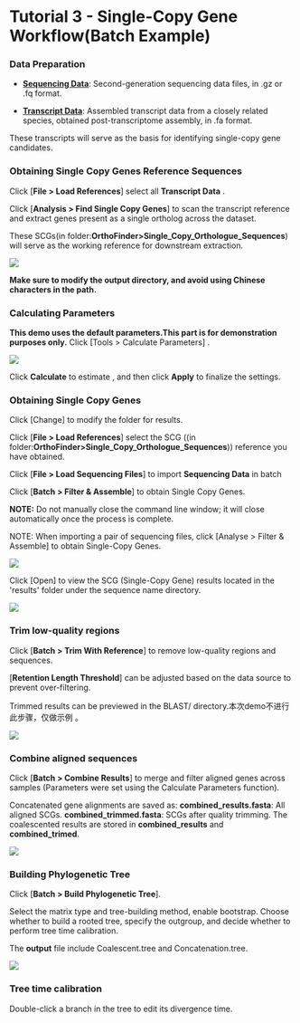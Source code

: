 # Tutorial 3 - Single-Copy Gene Workflow(Batch Example)

### Data Preparation


- **[Sequencing Data](DATA/PLANT)**: Second-generation sequencing data files, in .gz or .fq format.

- **[Transcript Data](DATA/Phytozome/)**: Assembled transcript data from a closely related species, obtained post-transcriptome assembly, in .fa format.

These transcripts will serve as the basis for identifying single-copy gene candidates.



### Obtaining Single Copy Genes Reference Sequences


Click [**File > Load References**] select all **Transcript Data** .

Click [**Analysis > Find Single Copy Genes**]  to scan the transcript reference and extract genes present as a single ortholog across the dataset.

These SCGs(in folder:**OrthoFinder>Single_Copy_Orthologue_Sequences**) will serve as the working reference for downstream extraction.


![](gif/SCG_ref.gif)

**Make sure to modify the output directory, and avoid using Chinese characters in the path.**

### Calculating Parameters
**This demo uses the default parameters.This part is for demonstration purposes only.**
Click [Tools > Calculate Parameters] .

![](gif/parameter.gif)

Click **Calculate** to estimate , and then click **Apply** to finalize the settings.



### Obtaining Single Copy Genes


Click [Change] to modify the folder for results.

Click [**File > Load References**] select the SCG ((in folder:**OrthoFinder>Single_Copy_Orthologue_Sequences**)) reference you have obtained.

Click [**File > Load Sequencing Files**] to import **Sequencing Data** in batch

Click [**Batch > Filter & Assemble**] to obtain Single Copy Genes.

**NOTE:** Do not manually close the command line window; it will close automatically once the process is complete.

NOTE: When importing a pair of sequencing files, click [Analyse > Filter & Assemble] to obtain Single-Copy Genes.


![](gif/SCG_result.gif)


Click [Open] to view the SCG (Single-Copy Gene) results located in the 'results' folder under the sequence name directory.


![](gif/SCG_findresult.gif)



### Trim low-quality regions


Click [**Batch > Trim With Reference**] to remove low-quality regions and sequences.

[**Retention Length Threshold**] can be adjusted based on the data source to prevent over-filtering.

Trimmed results can be previewed in the BLAST/ directory.本次demo不进行此步骤，仅做示例 。


![](gif/SCG_datacleaning1.gif)




### Combine aligned sequences


Click [**Batch > Combine Results**] to merge and filter aligned genes across samples (Parameters were set using the Calculate Parameters function).

Concatenated gene alignments are saved as:
    **combined_results.fasta**: All aligned SCGs.
    **combined_trimmed.fasta**: SCGs after quality trimming.
The coalescented results are stored in **combined_results** and **combined_trimed**.



![](gif/SCG_datacleaning2.gif)




### Building Phylogenetic Tree


Click [**Batch > Build Phylogenetic Tree**]. 

Select the matrix type and tree-building method, enable bootstrap. Choose whether to build a rooted tree, specify the outgroup, and decide whether to perform tree time calibration. 


The **output** file include Coalescent.tree and Concatenation.tree.


![](gif/tree.gif)



### Tree time calibration




Double-click a branch in the tree to edit its divergence time.
